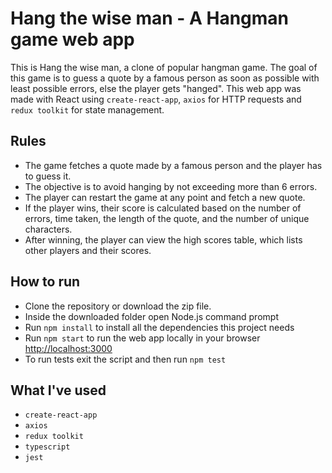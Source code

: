 # Hang the wise man - A Hangman game web app

This is Hang the wise man, a clone of popular hangman game. The goal of this game is to guess a quote by a famous person as soon as possible with least possible errors, else the player gets "hanged". This web app was made with React using `create-react-app`, `axios` for HTTP requests and `redux toolkit` for state management. 

## Rules

* The game fetches a quote made by a famous person and the player has to guess it.
* The objective is to avoid hanging by not exceeding more than 6 errors.
* The player can restart the game at any point and fetch a new quote.
* If the player wins, their score is calculated based on the number of errors, time taken, the length of the quote, and the number of unique characters.
* After winning, the player can view the high scores table, which lists other players and their scores.

## How to run

* Clone the repository or download the zip file.
* Inside the downloaded folder open Node.js command prompt
* Run `npm install` to install all the dependencies this project needs
* Run `npm start` to run the web app locally in your browser [http://localhost:3000](http://localhost:3000) 
* To run tests exit the script and then run `npm test`

## What I've used

* `create-react-app`
* `axios`
* `redux toolkit`
* `typescript`
* `jest`